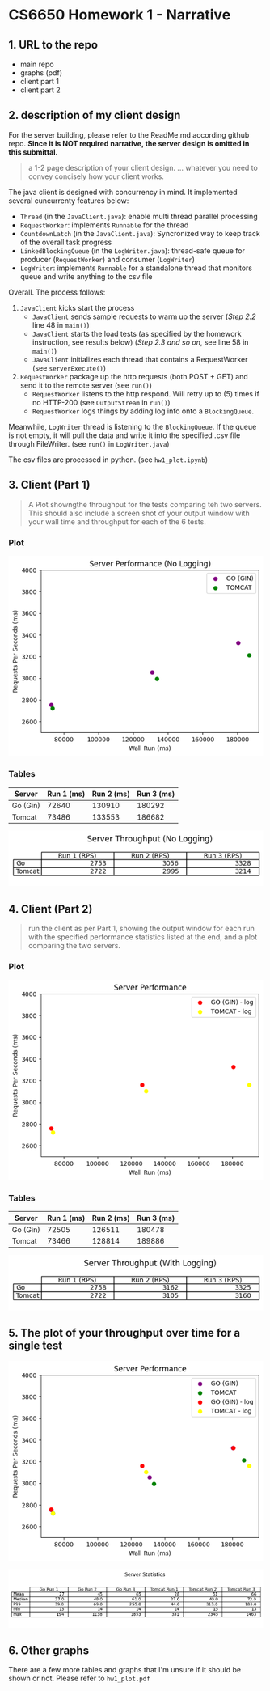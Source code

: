 # CS6650 Homework 1 - Narrative

## 1. URL to the repo
- main repo
- graphs (pdf)
- client part 1
- client part 2

## 2. description of my client design

For the server building, please refer to the ReadMe.md according github repo. **Since it is NOT required narrative, the server design is omitted in this submittal.**

>a 1-2 page description of your client design. ... whatever you need to convey concisely how your client works.

The java client is designed with concurrency in mind. It implemented several cuncurrenty features below:
- `Thread` (in the `JavaClient.java`): enable multi thread parallel processing
- `RequestWorker`: implements `Runnable` for the thread
- `CountdownLatch` (in the `JavaClient.java`): Syncronized way to keep track of the overall task progress
- `LinkedBlockingQueue` (in the `LogWriter.java`): thread-safe queue for producer (`RequestWorker`) and consumer (`LogWriter`)
- `LogWriter`: implements `Runnable` for a standalone thread that monitors queue and write anything to the csv file

Overall. The process follows:
1. `JavaClient` kicks start the process
    * `JavaClient` sends sample requests to warm up the server (_Step 2.2_ line 48 in `main()`)
    * `JavaClient` starts the load tests (as specified by the homework instruction, see results below) (_Step 2.3 and so on_, see line 58 in `main()`)
    * `JavaClient` initializes each thread that contains a RequestWorker (see `serverExecute()`)
2. `RequestWorker` package up the http requests (both POST + GET) and send it to the remote server (see `run()`)
    * `RequestWorker` listens to the http respond. Will retry up to (5) times if no HTTP-200 (see `OutputStream` in `run()`)
    * `RequestWorker` logs things by adding log info onto a `BlockingQueue`.

Meanwhile, `LogWriter` thread is listening to the `BlockingQueue`. If the queue is not empty, it will pull the data and write it into the specified .csv file through FileWriter. (see `run()` in `LogWriter.java`)

The csv files are processed in python. (see `hw1_plot.ipynb`)

## 3. Client (Part 1)

> A Plot showngthe throughput for the tests comparing teh two servers. This should also include a screen shot of your output window with your wall time and throughput for each of the 6 tests.

### Plot
![Plot showngthe throughput](report/throughput_no_logging.png)

### Tables
|Server|Run 1 (ms)| Run 2 (ms)| Run 3 (ms)|
|------|--------|-----|----|
| Go (Gin) | 72640 | 130910 | 180292 |
| Tomcat | 73486 | 133553 | 186682 |

![Table showngthe throughput](report/throughput_table_no_logging.png)

## 4. Client (Part 2)

> run the client as per Part 1, showing the output window for each run with the specified performance statistics listed at the end, and a plot comparing the two servers.

### Plot
![Plot showngthe throughput](report/throughput_logging.png)

### Tables
|Server|Run 1 (ms)| Run 2 (ms)| Run 3 (ms)|
|------|--------|-----|----|
| Go (Gin) | 72505 | 126511 | 180478 |
| Tomcat | 73466 | 128814 | 189886 |

![Table showngthe throughput](report/throughput_table_logging.png)

## 5. The plot of your throughput over time for a single test
![Plot showngthe throughput](report/throughput_logging_overall.png)

![stats](report/stats_overall.png)

## 6. Other graphs

There are a few more tables and graphs that I'm unsure if it should be shown or not. Please refer to `hw1_plot.pdf`